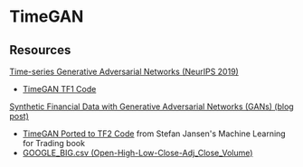 # TimeGAN

## Resources

[Time-series Generative Adversarial Networks (NeurIPS 2019)](https://proceedings.neurips.cc/paper/2019/file/c9efe5f26cd17ba6216bbe2a7d26d490-Paper.pdf)
* [TimeGAN TF1 Code](https://github.com/vanderschaarlab/mlforhealthlabpub/tree/main/alg/timegan)

[Synthetic Financial Data with Generative Adversarial Networks (GANs) (blog post)](https://www.mlq.ai/synthetic-data-finance-gans/)
* [TimeGAN Ported to TF2 Code](https://github.com/stefan-jansen/machine-learning-for-trading/blob/main/21_gans_for_synthetic_time_series/02_TimeGAN_TF2.ipynb) from Stefan Jansen's Machine Learning for Trading book
* [GOOGLE_BIG.csv (Open-High-Low-Close-Adj_Close_Volume)](https://drive.google.com/drive/folders/1vvUEwrdCrmK2b2uGmMd_SKsqJiMMySWw)
